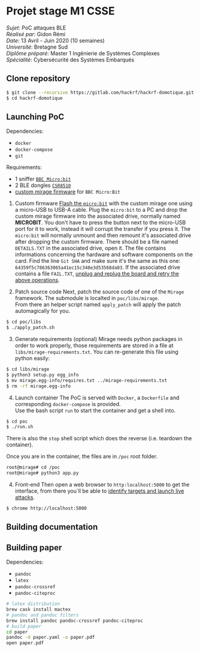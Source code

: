 # Projet stage M1 CSSE

*Sujet*: PoC attaques BLE  
*Réalisé par*: Gidon Rémi  
*Date*: 13 Avril - Juin 2020 (10 semaines)  
*Université*: Bretagne Sud  
*Diplôme préparé*: Master 1 Ingénierie de Systèmes Complexes  
*Spécialité*: Cybersécurité des Systèmes Embarqués  

## Clone repository

```bash
$ git clone --recursive https://gitlab.com/hackrf/hackrf-domotique.git
$ cd hackrf-domotique
```

## Launching PoC

Dependencies:
- `docker`
- `docker-compose`
- `git`

Requirements:
- 1 sniffer [`BBC Micro:bit`](https://microbit.org/)
- 2 BLE dongles [`CSR8510`](https://www.adafruit.com/product/1327)
- [custom mirage firmware](https://redmine.laas.fr/laas/mirage/btlejack-custom-firmware.git) for `BBC Micro:Bit`

1. Custom firmware
[Flash the `micro:bit`](https://microbit.org/get-started/user-guide/firmware/) with the custom mirage one using a micro-USB to USB-A cable. Plug the `micro:bit` to a PC and drop the custom mirage firmware into the associated drive, normally named **MICROBIT**. You don't have to press the button next to the micro-USB port for it to work, instead it will corrupt the transfer if you press it. The `micro:bit` will normally unmount and then remount it's associated drive after dropping the custom firmware. There should be a file named `DETAILS.TXT` in the associated drive, open it. The file contains informations concerning the hardware and software components on the card. Find the line `Git SHA` and make sure it's the same as this one: `64359f5c786363065a41ec15c348e3d53568da03`. If the associated drive contains a file `FAIL.TXT`, [unplug and replug the board and retry the above operations](https://support.microbit.org/support/solutions/articles/19000082598-maintenance-mode).

2. Patch source code
Next, patch the source code of one of the `Mirage` framework. The submodule is localted in `poc/libs/mirage`.  
From there an helper script named `apply_patch` will apply the patch automagically for you.
```bash
$ cd poc/libs
$ ./apply_patch.sh
```

3. Generate requirements (optional)
Mirage needs python packages in order to work properly, those requirements are stored in a file at `libs/mirage-requirements.txt`. You can re-generate this file using python easily:
```bash
$ cd libs/mirage
$ python3 setup.py egg_info
$ mv mirage.egg-info/requires.txt ../mirage-requirements.txt
$ rm -rf mirage.egg-info
```

4. Launch container
The PoC is served with `Docker`, a `Dockerfile` and corresponding `docker-compose` is provided.  
Use the bash script `run` to start the container and get a shell into.
```bash
$ cd poc
$ ./run.sh
```
There is also the `stop` shell script which does the reverse (i.e. teardown the container).

Once you are in the container, the files are in `/poc` root folder.
```bash
root@mirage# cd /poc
root@mirage# python3 app.py
```

4. Front-end
Then open a web browser to `http:localhost:5000` to get the interface, from there you`ll be able to [identify targets and launch live attacks](doc/src/front.md).
```bash
$ chrome http://localhost:5000
```

## Building documentation



## Building paper

Dependencies:
- `pandoc`
- `latex`
- `pandoc-crossref`
- `pandoc-citeproc`

```bash
# latex distribution
brew cask install mactex
# pandoc and pandoc filters
brew install pandoc pandoc-crossref pandoc-citeproc
# build paper
cd paper
pandoc -d paper.yaml -o paper.pdf
open paper.pdf
```